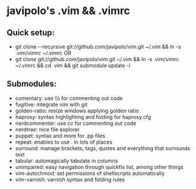 # javipolo's .vim && .vimrc

## Quick setup:
* git clone --recursive git://github.com/javipolo/vim.git ~/.vim && ln -s .vim/vimrc ~/.vimrc
OR
* git clone git://github.com/javipolo/vim.git ~/.vim && ln -s .vim/vimrc ~/.vimrc && cd .vim && git submodule update -i

## Submodules:
* comentary: use \\\\\\ for commenting out code
* fugitive:  integrate vim with git
* golden-ratio: resize windows applying golden ratio
* haproxy: syntax highlighting and folding for haproxy.cfg
* nerdcommenter: use <Leader>cc for commenting out code
* nerdtree: nice file explorer
* puppet: syntax and more for .pp files
* repeat: enables to use . in lots of places
* surround: manage brackets, tags, quotes and everything that surrounds text
* tabular: automagically tabulate in columns
* unimpaired: easy navigation through quickfix list, among other things
* vim-autochmod: set permissions of shellscripts automatically
* vim-varnish: varnish syntax and folding rules
